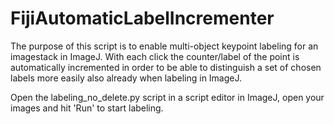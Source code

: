 # FijiAutomaticLabelIncrementer
The purpose of this script is to enable multi-object keypoint labeling for an imagestack in ImageJ. With each click the counter/label of the point is automatically incremented in order to be able to distinguish a set of chosen labels more easily also already when labeling in ImageJ.

Open the labeling_no_delete.py script in a script editor in ImageJ, open your images and hit 'Run' to start labeling.
